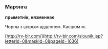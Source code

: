 ### Марэнга
**прыметнік, нязменнае**

Чорны з шэрым адценнем. Касцюм м.

<a rel="author">[http://rv-blr.com/](http://rv-blr.com/slounik.jsp?letterId=0&maskId=0&pageId=1636)</a>

